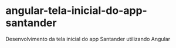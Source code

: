 # angular-tela-inicial-do-app-santander
 Desenvolvimento da tela inicial do app Santander utilizando Angular
